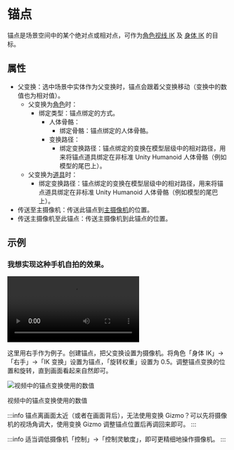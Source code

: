 # 锚点

锚点是场景空间中的某个绝对点或相对点，可作为[角色视线 IK](character/#look-ik) 及 [身体 IK](character/#body-ik) 的目标。

## 属性

* 父变换：选中场景中实体作为父变换时，锚点会跟着父变换移动（变换中的数值也为相对值）。
  * 父变换为[角色](character)时：
    * 绑定类型：锚点绑定的方式。
      * 人体骨骼：
        * 绑定骨骼：锚点绑定的人体骨骼。
      * 变换路径：
        * 绑定变换路径：锚点绑定的变换在模型层级中的相对路径，用来将锚点道具绑定在非标准 Unity Humanoid 人体骨骼（例如模型的尾巴上）。
  * 父变换为[道具](prop.md)时：
    * 绑定变换路径：锚点绑定的变换在模型层级中的相对路径，用来将锚点道具绑定在非标准 Unity Humanoid 人体骨骼（例如模型的尾巴上）。
* 传送至主摄像机：传送此锚点到[主摄像机](camera.md#duo-she-xiang-ji)的位置。
* 传送主摄像机至此锚点：传送主摄像机到此锚点的位置。

## 示例

### 我想实现这种手机自拍的效果。

<div className="video-box"><video controls loop src="/zh/doc-img/zh-anchor-1.mp4" /></div>

这里用右手作为例子。创建锚点，把父变换设置为摄像机。将角色「身体 IK」->「右手」->「IK 变换」设置为锚点，「旋转权重」设置为 0.5。调整锚点变换的位置和旋转，直到画面看起来自然即可。

![视频中的锚点变换使用的数值](/doc-img/zh-anchor-1.webp)
<p class="img-desc">视频中的锚点变换使用的数值</p>

:::info
锚点离画面太近（或者在画面背后），无法使用变换 Gizmo？可以先将摄像机的视场角调大，使用变换 Gizmo 调整锚点位置后再调回来即可。
:::

:::info
适当调低摄像机「控制」->「控制灵敏度」，即可更精细地操作摄像机。
:::
